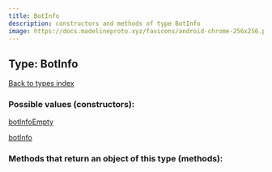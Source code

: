 ```yaml
---
title: BotInfo
description: constructors and methods of type BotInfo
image: https://docs.madelineproto.xyz/favicons/android-chrome-256x256.png
---
```

## Type: BotInfo  
[Back to types index](index.md)



### Possible values (constructors):

[botInfoEmpty](../constructors/botInfoEmpty.md)  

[botInfo](../constructors/botInfo.md)  



### Methods that return an object of this type (methods):



